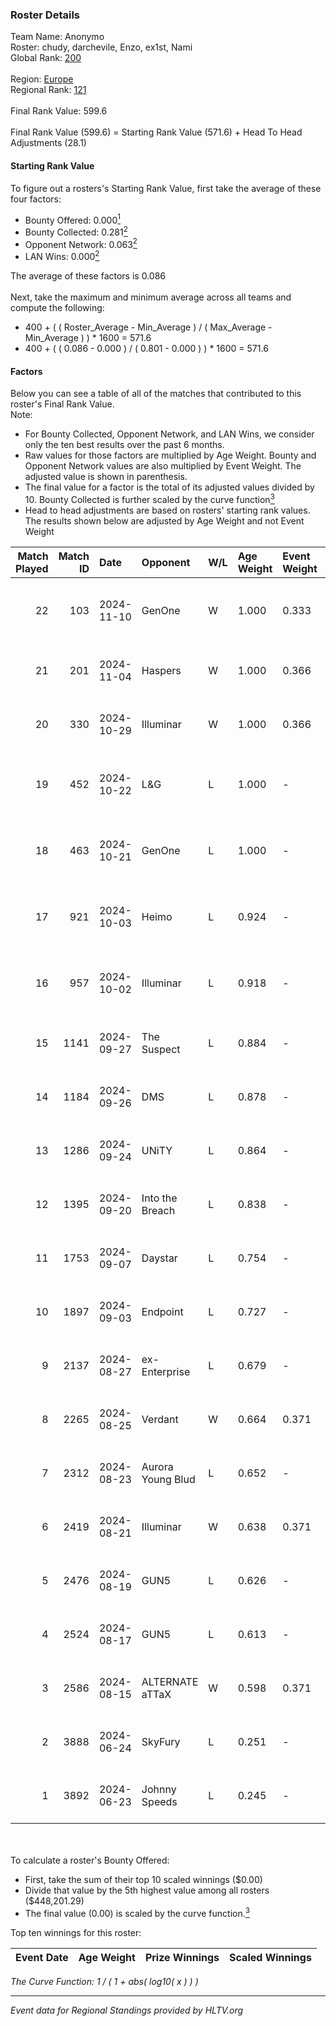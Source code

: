 ### Roster Details<br />
Team Name: Anonymo<br />
Roster: chudy, darchevile, Enzo, ex1st, Nami<br />
Global Rank: [200](../../standings_global_2024_11_13.md)<br />
<br />
Region: [Europe]( ../../standings_europe_2024_11_13.md)<br />
Regional Rank: [121]( ../../standings_europe_2024_11_13.md)<br />
<br />
Final Rank Value:  599.6<br />
<br />
Final Rank Value (599.6) = Starting Rank Value (571.6) + Head To Head Adjustments (28.1)<br />

#### Starting Rank Value<br />
To figure out a rosters's Starting Rank Value, first take the average of these four factors:<br />
- Bounty Offered: 0.000[<sup>1</sup>](#table2)
- Bounty Collected: 0.281[<sup>2</sup>](#table1)
- Opponent Network: 0.063[<sup>2</sup>](#table1)
- LAN Wins: 0.000[<sup>2</sup>](#table1)

The average of these factors is 0.086<br />
<br />
Next, take the maximum and minimum average across all teams and compute the following:<br />
- 400 + ( ( Roster_Average - Min_Average ) / ( Max_Average - Min_Average ) ) * 1600 = 571.6
- 400 + ( ( 0.086 - 0.000 ) / ( 0.801 - 0.000 ) ) * 1600 = 571.6


#### Factors<br />
Below you can see a table of all of the matches that contributed to this roster's Final Rank Value.<br />
Note:<br />

- For Bounty Collected, Opponent Network, and LAN Wins, we consider only the ten best results over the past 6 months.
- Raw values for those factors are multiplied by Age Weight. Bounty and Opponent Network values are also multiplied by Event Weight. The adjusted value is shown in parenthesis.
- The final value for a factor is the total of its adjusted values divided by 10. Bounty Collected is further scaled by the curve function[<sup>3</sup>](#curveFunction)
- Head to head adjustments are based on rosters' starting rank values. The results shown below are adjusted by Age Weight and not Event Weight
<span id="table1"></span><br />


| Match Played | Match ID | Date       | Opponent          | W/L | Age Weight | Event Weight | Bounty Collected | Opponent Network | LAN Wins  | H2H Adj. | Roster                                  |
| -: | -: | :- | :- | :- | :- | :- | :- | :- | :- | -: | :- |
|           22 |      103 | 2024-11-10 | GenOne            | W   | 1.000      | 0.333        | 0.000 (0.000)    | 0.256 (0.085)    | 0 (0.000) |    15.83 | chudy, darchevile, Enzo, ex1st, Nami    |
|           21 |      201 | 2024-11-04 | Haspers           | W   | 1.000      | 0.366        | 0.021 (0.008)    | 0.035 (0.013)    | 0 (0.000) |    16.19 | chudy, darchevile, Melavi, Nami, yvro   |
|           20 |      330 | 2024-10-29 | Illuminar         | W   | 1.000      | 0.366        | 0.013 (0.005)    | 0.536 (0.196)    | 0 (0.000) |    27.02 | chudy, darchevile, Melavi, Nami, yvro   |
|           19 |      452 | 2024-10-22 | L&G               | L   | 1.000      | -            | -                | -                | -         |    -6.96 | darchevile, ex1st, Markoś, morelz, Nami |
|           18 |      463 | 2024-10-21 | GenOne            | L   | 1.000      | -            | -                | -                | -         |   -14.20 | darchevile, ex1st, Markoś, morelz, Nami |
|           17 |      921 | 2024-10-03 | Heimo             | L   | 0.924      | -            | -                | -                | -         |   -11.89 | darchevile, Enzo, ex1st, morelz, Nami   |
|           16 |      957 | 2024-10-02 | Illuminar         | L   | 0.918      | -            | -                | -                | -         |    -3.66 | chudy, darchevile, Enzo, morelz, Nami   |
|           15 |     1141 | 2024-09-27 | The Suspect       | L   | 0.884      | -            | -                | -                | -         |    -7.98 | chudy, darchevile, Melavi, Nami, yvro   |
|           14 |     1184 | 2024-09-26 | DMS               | L   | 0.878      | -            | -                | -                | -         |    -4.93 | chudy, darchevile, Melavi, Nami, yvro   |
|           13 |     1286 | 2024-09-24 | UNiTY             | L   | 0.864      | -            | -                | -                | -         |    -2.83 | chudy, darchevile, Enzo, Nami, yvro     |
|           12 |     1395 | 2024-09-20 | Into the Breach   | L   | 0.838      | -            | -                | -                | -         |    -2.94 | chudy, darchevile, Enzo, Nami, yvro     |
|           11 |     1753 | 2024-09-07 | Daystar           | L   | 0.754      | -            | -                | -                | -         |    -7.98 | chudy, darchevile, Enzo, Nami, yvro     |
|           10 |     1897 | 2024-09-03 | Endpoint          | L   | 0.727      | -            | -                | -                | -         |    -2.97 | chudy, darchevile, Enzo, Nami, yvro     |
|            9 |     2137 | 2024-08-27 | ex-Enterprise     | L   | 0.679      | -            | -                | -                | -         |    -2.97 | chudy, darchevile, Enzo, Nami, yvro     |
|            8 |     2265 | 2024-08-25 | Verdant           | W   | 0.664      | 0.371        | 0.015 (0.004)    | 0.238 (0.059)    | 0 (0.000) |    17.38 | chudy, darchevile, Enzo, Nami, yvro     |
|            7 |     2312 | 2024-08-23 | Aurora Young Blud | L   | 0.652      | -            | -                | -                | -         |    -2.88 | chudy, darchevile, Enzo, Nami, yvro     |
|            6 |     2419 | 2024-08-21 | Illuminar         | W   | 0.638      | 0.371        | 0.013 (0.003)    | 0.536 (0.127)    | 0 (0.000) |    17.75 | chudy, darchevile, Enzo, Nami, yvro     |
|            5 |     2476 | 2024-08-19 | GUN5              | L   | 0.626      | -            | -                | -                | -         |    -2.33 | chudy, darchevile, Enzo, Nami, yvro     |
|            4 |     2524 | 2024-08-17 | GUN5              | L   | 0.613      | -            | -                | -                | -         |    -2.43 | chudy, darchevile, Enzo, Nami, yvro     |
|            3 |     2586 | 2024-08-15 | ALTERNATE aTTaX   | W   | 0.598      | 0.371        | 0.039 (0.009)    | 0.664 (0.147)    | 0 (0.000) |    16.00 | chudy, darchevile, Enzo, Nami, yvro     |
|            2 |     3888 | 2024-06-24 | SkyFury           | L   | 0.251      | -            | -                | -                | -         |    -4.47 | chudy, darchevile, Enzo, Nami, yvro     |
|            1 |     3892 | 2024-06-23 | Johnny Speeds     | L   | 0.245      | -            | -                | -                | -         |    -0.69 | chudy, darchevile, Enzo, Nami, yvro     |

<br />
<span id="table2"></span><br />
To calculate a roster's Bounty Offered:<br />

- First, take the sum of their top 10 scaled winnings ($0.00)
- Divide that value by the 5th highest value among all rosters ($448,201.29)
- The final value (0.00) is scaled by the curve function.[<sup>3</sup>](#curveFunction)

Top ten winnings for this roster:<br />

| Event Date | Age Weight | Prize Winnings | Scaled Winnings |
| :- | -: | :- | :- |


<span id="curveFunction"></span>_The Curve Function: 1 / ( 1 + abs( log10( x ) ) )_<br />

---
_Event data for Regional Standings provided by HLTV.org_<br />
